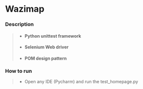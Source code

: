 # Wazimap 
### Description
>* #### Python unittest framework
>* #### Selenium Web driver
>* #### POM design pattern
### How to run
>* Open any IDE (Pycharm) and run the test_homepage.py
